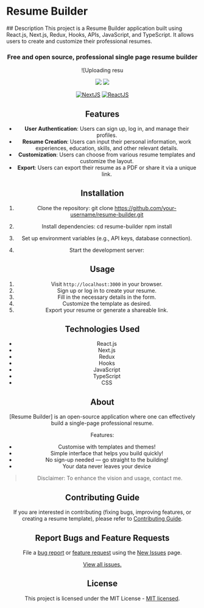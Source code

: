 # Resume Builder

</div>
## Description
This project is a Resume Builder application built using React.js, Next.js, Redux, Hooks, APIs, JavaScript, and TypeScript. It allows users to create and customize their professional resumes.
<div align="center">

### Free and open source, professional single page resume builder
![Uploading resu<!DOCTYPE svg PUBLIC "-//W3C//DTD SVG 1.1//EN" "http://www.w3.org/Graphics/SVG/1.1/DTD/svg11.dtd">



[![](https://img.shields.io/github/stars/sadanandpai/single-page-resume-builder?style=for-the-badge)](#stars)
[![](https://img.shields.io/github/forks/sadanandpai/single-page-resume-builder?style=for-the-badge)](#forks)

[![NextJS](https://skillicons.dev/icons?i=nextjs)](https://nextjs.org/)
[![ReactJS](https://skillicons.dev/icons?i=reactjs)](https://reactjs.org/)

## Features
- **User Authentication**: Users can sign up, log in, and manage their profiles.
- **Resume Creation**: Users can input their personal information, work experiences, education, skills, and other relevant details.
- **Customization**: Users can choose from various resume templates and customize the layout.
- **Export**: Users can export their resume as a PDF or share it via a unique link.

## Installation
1. Clone the repository:
  git clone https://github.com/your-username/resume-builder.git

2. Install dependencies:
  cd resume-builder npm install

3. Set up environment variables (e.g., API keys, database connection).

4. Start the development server:


## Usage
1. Visit `http://localhost:3000` in your browser.
2. Sign up or log in to create your resume.
3. Fill in the necessary details in the form.
4. Customize the template as desired.
5. Export your resume or generate a shareable link.

## Technologies Used
- React.js
- Next.js
- Redux
- Hooks
- JavaScript
- TypeScript
- CSS




## About

[Resume Builder] is an open-source application where one can effectively build a single-page professional resume.


Features:

- Customise with templates and themes!
- Simple interface that helps you build quickly!
- No sign-up needed — go straight to the building!
- Your data never leaves your device

> Disclaimer: To enhance the vision and usage, contact me.


## Contributing Guide

If you are interested in contributing (fixing bugs, improving features, or creating a resume template), please refer to [Contributing Guide](./CONTRIBUTING.md).

## Report Bugs and Feature Requests

File a [bug report](https://github.com/sadanandpai/resume-builder/issues/new?assignees=sadanandpai&labels=&template=bug_report.md&title=) or [feature request](https://github.com/sadanandpai/resume-builder/issues/new?assignees=sadanandpai&labels=&template=feature_request.md&title=) using the [New Issues](https://github.com/sadanandpai/resume-builder/issues/new/choose) page. 

[View all issues.](https://github.com/Naumaan777/)

## License

This project is licensed under the MIT License - [MIT licensed](./LICENSE).
